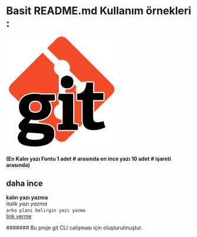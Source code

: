 
# Basit README.md Kullanım örnekleri :

![fotoğraf gösterim ismi](https://github.com/serkankaya/git/blob/master/images/gitimage.jpg)

#### (En Kalın yazı Fontu 1 adet # arasında en ince yazı 10 adet  # işareti arasında)
## daha ince
**kalın yazı yazma** </br>
*italik yazı yazma* </br>
`arka planı belirgin yazı yazma` </br>
[link verme](http://www.google.com) </br>

####### Bu proje git CLI calişması için oluşturulmuştur.

